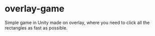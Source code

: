 # overlay-game
Simple game in Unity made on overlay, where you need to click all the rectangles as fast as possible.
